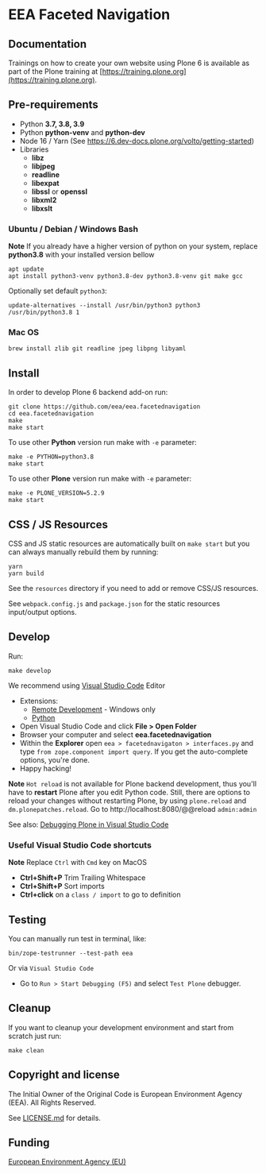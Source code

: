# EEA Faceted Navigation

## Documentation

Trainings on how to create your own website using Plone 6 is available as part of the Plone training at [https://training.plone.org](https://training.plone.org).

## Pre-requirements

* Python **3.7, 3.8, 3.9**
* Python **python-venv** and **python-dev**
* Node 16 / Yarn (See https://6.dev-docs.plone.org/volto/getting-started)
* Libraries
  - **libz**
  - **libjpeg**
  - **readline**
  - **libexpat**
  - **libssl** or **openssl**
  - **libxml2**
  - **libxslt**

### Ubuntu / Debian / Windows Bash

**Note** If you already have a higher version of python on your system, replace **python3.8** with your installed version bellow

    apt update
    apt install python3-venv python3.8-dev python3.8-venv git make gcc

Optionally set default `python3`:

    update-alternatives --install /usr/bin/python3 python3 /usr/bin/python3.8 1

### Mac OS

    brew install zlib git readline jpeg libpng libyaml


## Install

In order to develop Plone 6 backend add-on run:

    git clone https://github.com/eea/eea.facetednavigation
    cd eea.facetednavigation
    make
    make start

To use other **Python** version run make with `-e` parameter:

    make -e PYTHON=python3.8
    make start

To use other **Plone** version run make with `-e` parameter:

    make -e PLONE_VERSION=5.2.9
    make start

## CSS / JS Resources

CSS and JS static resources are automatically built on `make start` but you can always manually rebuild them by running:

    yarn
    yarn build

See the `resources` directory if you need to add or remove CSS/JS resources.

See `webpack.config.js` and `package.json` for the static resources input/output options.

## Develop

Run:

    make develop

We recommend using [Visual Studio Code](https://code.visualstudio.com/) Editor
* Extensions:
  * [Remote Development](https://marketplace.visualstudio.com/items?itemName=ms-vscode-remote.vscode-remote-extensionpack) - Windows only
  * [Python](https://marketplace.visualstudio.com/items?itemName=ms-python.python)
* Open Visual Studio Code and click **File > Open Folder**
* Browser your computer and select **eea.facetednavigation**
* Within the **Explorer** open `eea > facetednavigaton > interfaces.py` and type
  `from zope.component import query`. If you get the auto-complete options, you're done.
* Happy hacking!

**Note** `Hot reload` is not available for Plone backend development, thus you'll have to **restart** Plone after you edit Python code. Still, there are options to reload your changes without restarting Plone, by using `plone.reload` and `dm.plonepatches.reload`. Go to http://localhost:8080/@@reload `admin:admin`

See also: [Debugging Plone in Visual Studio Code](https://community.plone.org/t/our-pip-based-development-workflow-for-plone/14562#debugging-plone-in-visual-studio-code-11)

### Useful Visual Studio Code shortcuts

**Note** Replace `Ctrl` with `Cmd` key on MacOS

* **Ctrl+Shift+P** Trim Trailing Whitespace
* **Ctrl+Shift+P** Sort imports
* **Ctrl+click** on a `class / import` to go to definition


## Testing

You can manually run test in terminal, like:

    bin/zope-testrunner --test-path eea

Or via `Visual Studio Code`
* Go to `Run > Start Debugging (F5)` and select `Test Plone` debugger.

## Cleanup

If you want to cleanup your development environment and start from scratch just run:

    make clean

## Copyright and license

The Initial Owner of the Original Code is European Environment Agency (EEA).
All Rights Reserved.

See [LICENSE.md](https://github.com/eea/eea-website-backend/blob/master/LICENSE.md) for details.

## Funding

[European Environment Agency (EU)](http://eea.europa.eu)
